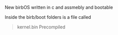 New birbOS
written in c and assmebly and bootable

Inside the birb/boot folders is a file called 
>  kernel.bin 
Precompiled